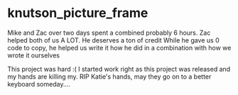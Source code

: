 # knutson_picture_frame

Mike and Zac over two days spent a combined probably 6 hours. Zac helped both of us A LOT. He deserves a ton of credit
While he gave us 0 code to copy, he helped us write it how he did in a combination with how we wrote it ourselves 

This project was hard :( 
I started work right as this project was released and my hands are killing my.
RIP Katie's hands, may they go on to a better keyboard someday....